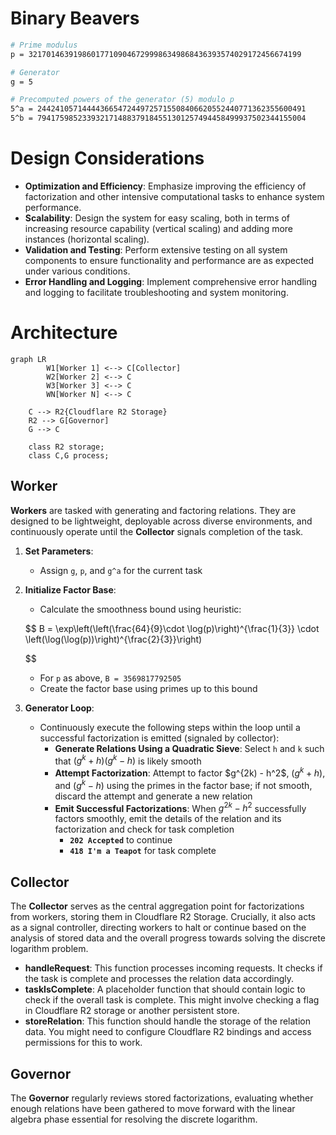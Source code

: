 # Binary Beavers

```bash
# Prime modulus
p = 3217014639198601771090467299986349868436393574029172456674199

# Generator
g = 5

# Precomputed powers of the generator (5) modulo p
5^a = 244241057144443665472449725715508406620552440771362355600491
5^b = 794175985233932171488379184551301257494458499937502344155004
```

# Design Considerations

- **Optimization and Efficiency**: Emphasize improving the efficiency of factorization and other intensive computational tasks to enhance system performance.
- **Scalability**: Design the system for easy scaling, both in terms of increasing resource capability (vertical scaling) and adding more instances (horizontal scaling).
- **Validation and Testing**: Perform extensive testing on all system components to ensure functionality and performance are as expected under various conditions.
- **Error Handling and Logging**: Implement comprehensive error handling and logging to facilitate troubleshooting and system monitoring.

# Architecture

```mermaid
graph LR
        W1[Worker 1] <--> C[Collector]
        W2[Worker 2] <--> C
        W3[Worker 3] <--> C
        WN[Worker N] <--> C
    
    C --> R2{Cloudflare R2 Storage}
    R2 --> G[Governor]
    G --> C

    class R2 storage;
    class C,G process;

```

## Worker

**Workers** are tasked with generating and factoring relations. They are designed to be lightweight, deployable across diverse environments, and continuously operate until the **Collector** signals completion of the task.

1. **Set Parameters**:
    - Assign `g`, `p`, and `g^a` for the current task
2. **Initialize Factor Base**:
    - Calculate the smoothness bound using heuristic:
    
    $$
    B = \exp\left(\left(\frac{64}{9}\cdot \log(p)\right)^{\frac{1}{3}} \cdot \left(\log(\log(p))\right)^{\frac{2}{3}}\right)
    
    $$
    
    - For `p` as above, `B = 3569817792505`
    - Create the factor base using primes up to this bound
3. **Generator Loop**:
    - Continuously execute the following steps within the loop until a successful factorization is emitted (signaled by collector):
        - **Generate Relations Using a Quadratic Sieve**: Select `h` and `k` such that $(g^k + h)(g^k - h)$ is likely smooth
        - **Attempt Factorization**: Attempt to factor $g^{2k) - h^2$, $(g^k + h)$, and $(g^k-h)$ using the primes in the factor base; if not smooth, discard the attempt and generate a new relation
        - **Emit Successful Factorizations**: When $g^{2k} - h^2$ successfully factors smoothly, emit the details of the relation and its factorization and check for task completion
            - **`202 Accepted`** to continue
            - **`418 I'm a Teapot`** for task complete

## Collector

The **Collector** serves as the central aggregation point for factorizations from workers, storing them in Cloudflare R2 Storage. Crucially, it also acts as a signal controller, directing workers to halt or continue based on the analysis of stored data and the overall progress towards solving the discrete logarithm problem.

- **handleRequest**: This function processes incoming requests. It checks if the task is complete and processes the relation data accordingly.
- **taskIsComplete**: A placeholder function that should contain logic to check if the overall task is complete. This might involve checking a flag in Cloudflare R2 storage or another persistent store.
- **storeRelation**: This function should handle the storage of the relation data. You might need to configure Cloudflare R2 bindings and access permissions for this to work.

## Governor

The **Governor** regularly reviews stored factorizations, evaluating whether enough relations have been gathered to move forward with the linear algebra phase essential for resolving the discrete logarithm.